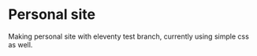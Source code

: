 # Personal site

Making personal site with eleventy test branch, currently using simple css as well.
